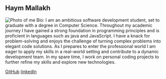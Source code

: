 ## Haym Mallakh 
![Photo of me](../)
Bio: I am an ambitious software development student, set to graduate with a degree in Computer Science. Throughout my academic journey I have gained a strong foundation in programming principles and is proficient in languages such as java and JavaScript. I have a knack for problem-solving and enjoys the challenge of turning complex problems into elegant code solutions. As I prepares to enter the professional world I am  eager to apply my skills in a real-world setting and contribute to a dynamic development team. In my spare time, I work on personal coding projects to further refine my skills and explore new technologies.

[GitHub](https://github.com/kaplos) [linkedIn](https://www.linkedin.com/in/haym-mallakh-58216b1b8/)